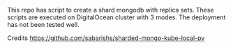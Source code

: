 This repo has script to create a shard mongodb with replica sets.
These scripts are executed on DigitalOcean cluster with 3 modes.
The deployment has not been tested well.


Credits
https://github.com/sabarishs/sharded-mongo-kube-local-pv